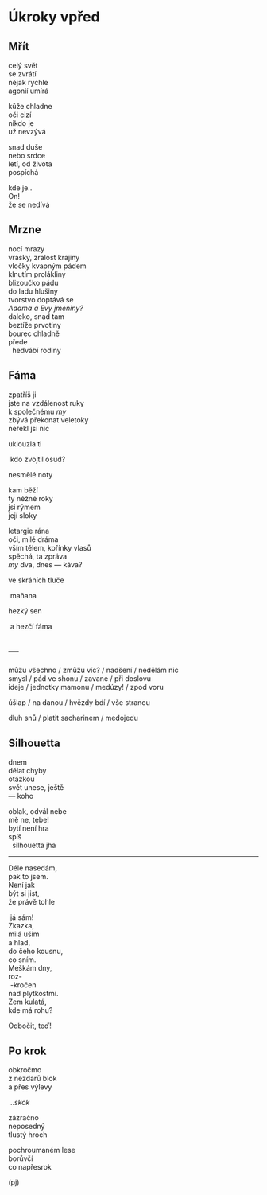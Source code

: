 Úkroky vpřed
============


Mřít
----

celý svět  
se zvrátí  
nějak rychle  
agonií umírá

kůže chladne  
oči cizí  
nikdo je  
už nevzývá

snad duše  
nebo srdce  
letí, od života  
pospíchá

kde je..  
On!  
že se nedívá


Mrzne
-----

nocí mrazy  
vrásky, zralost krajiny  
vločky kvapným pádem  
klnutím prolákliny  
blizoučko pádu  
do ladu hlušiny  
tvorstvo doptává se  
*Adama a Evy jmeniny?*  
daleko, snad tam  
beztíže prvotiny  
bourec chladně  
přede  
&nbsp;&nbsp;hedvábí rodiny


Fáma
----

zpatříš ji  
jste na vzdálenost ruky  
k společnému *my*  
zbývá překonat veletoky  
neřekl jsi nic  

uklouzla ti

&nbsp;kdo zvojtil osud?

nesmělé noty

kam běží  
ty něžné roky  
jsi rýmem   
její sloky

letargie rána  
oči, milé dráma  
vším tělem, kořínky vlasů  
spěchá, ta zpráva  
*my* dva, dnes — káva?  

ve skráních tluče

&nbsp;mañana

hezký sen

&nbsp;a hezčí fáma


—
-

můžu všechno / zmůžu víc? / nadšení / nedělám nic  
smysl / pád ve shonu / zavane / při doslovu  
ideje / jednotky mamonu / medúzy! / zpod voru  

úšlap / na danou / hvězdy bdí / vše stranou

dluh snů / platit sacharinem / medojedu  


Silhouetta
----------

dnem  
dělat chyby  
otázkou  
svět unese, ještě  
— koho

oblak, odvál nebe  
mě ne, tebe!  
bytí není hra  
spíš  
&nbsp;&nbsp;silhouetta jha



--------

Déle nasedám,  
pak to jsem.  
Není jak  
být si jist,  
že právě tohle

&nbsp;já sám!  
Zkazka,  
milá uším  
a hlad,  
do čeho kousnu,  
co sním.  
Meškám dny,  
roz-  
&nbsp;-kročen  
nad plytkostmi.  
Zem kulatá,  
kde má rohu?

Odbočit, teď!


Po krok
-------

obkročmo  
z nezdarů blok  
a přes výlevy

&nbsp;..*skok*

zázračno  
neposedný  
tlustý hroch  

pochroumaném lese  
borůvčí  
co napřesrok


(pj)

